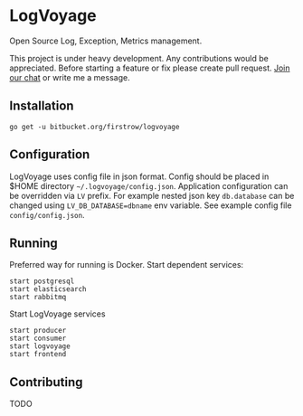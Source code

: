 # LogVoyage

Open Source Log, Exception, Metrics management.

This project is under heavy development. Any contributions would be appreciated. Before starting a feature or fix please create pull request. [Join our chat](http://link) or write me a message.

## Installation
```
go get -u bitbucket.org/firstrow/logvoyage
```

## Configuration
LogVoyage uses config file in json format. Config should be placed in $HOME directory `~/.logvoyage/config.json`.
Application configuration can be overridden via `LV` prefix. For example nested json key `db.database`
can be changed using `LV_DB_DATABASE=dbname` env variable. See example config file `config/config.json`.

## Running
Preferred way for running is Docker.  Start dependent services:
```
start postgresql
start elasticsearch
start rabbitmq
```
Start LogVoyage services
```
start producer
start consumer
start logvoyage
start frontend
```

## Contributing
TODO
